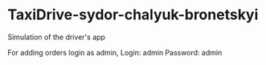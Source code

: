 # TaxiDrive-sydor-chalyuk-bronetskyi
Simulation of the driver's app

For adding orders login as admin,
Login: admin
Password: admin

